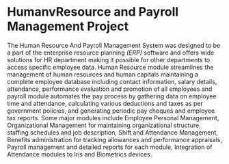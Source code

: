 # HumanvResource and Payroll Management Project

The Human Resource And Payroll Management System was designed to be a part of the enterprise resource
planning *(ERP)* software and offers wide solutions for HR department making it possible for other
departments to access specific employee data. Human Resource module streamlines the management of
human resources and human capitals maintaining a complete employee database including contact
information, salary details, attendance, performance evaluation and promotion of all employees and payroll
module automates the pay process by gathering data on employee time and attendance, calculating various
deductions and taxes as per government policies, and generating periodic pay cheques and employee tax
reports. Some major modules include Employee Personal Management, Organizational Management for
maintaining organizational structure, staffing schedules and job description, Shift and Attendance
Management, Benefits administration for tracking allowances and performance appraisals, Payroll
management and detailed reports for each module, Integration of Attendance modules to Iris and Biometrics
devices.


